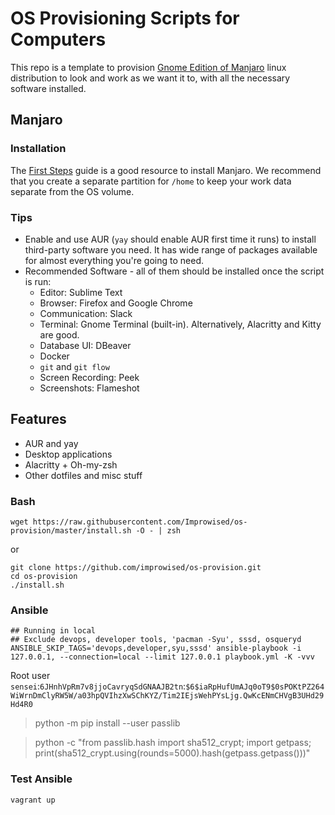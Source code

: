 # OS Provisioning Scripts for Computers

This repo is a template to provision [Gnome Edition of Manjaro](https://manjaro.org/downloads/official/gnome/) linux distribution to look and work as we want it to, with all the necessary software installed.

## Manjaro

### Installation

The [First Steps](https://manjaro.org/support/firststeps/) guide is a good resource to install Manjaro. We recommend that you create a separate partition for `/home` to keep your work data separate from the OS volume.

### Tips

* Enable and use AUR (`yay` should enable AUR first time it runs) to install third-party software you need. It has wide range of packages available for almost everything you're going to need.
* Recommended Software - all of them should be installed once the script is run:
  * Editor: Sublime Text
  * Browser: Firefox and Google Chrome
  * Communication: Slack
  * Terminal: Gnome Terminal (built-in). Alternatively, Alacritty and Kitty are good.
  * Database UI: DBeaver
  * Docker
  * `git` and `git flow`
  * Screen Recording: Peek
  * Screenshots: Flameshot


## Features

* AUR and yay
* Desktop applications
* Alacritty + Oh-my-zsh
* Other dotfiles and misc stuff

### Bash

```shell
wget https://raw.githubusercontent.com/Improwised/os-provision/master/install.sh -O - | zsh
```

or

```shell
git clone https://github.com/improwised/os-provision.git
cd os-provision
./install.sh
```

### Ansible

```shell
## Running in local
## Exclude devops, developer tools, 'pacman -Syu', sssd, osqueryd
ANSIBLE_SKIP_TAGS='devops,developer,syu,sssd' ansible-playbook -i 127.0.0.1, --connection=local --limit 127.0.0.1 playbook.yml -K -vvv
```

Root user `sensei`:`6JHnhVpRm7v8jjoCavryqSdGNAAJB2tn`:`$6$iaRpHufUmAJq0oT9$0sPOKtPZ264WiWrnDmClyRW5W/a03hpQVIhzXwSChKYZ/Tim2IEjsWehPYsLjg.QwKcENmCHVgB3UHd29Hd4R0`

> python -m pip install --user passlib

> python -c "from passlib.hash import sha512_crypt; import getpass; print(sha512_crypt.using(rounds=5000).hash(getpass.getpass()))"

### Test Ansible

```shell
vagrant up
```
